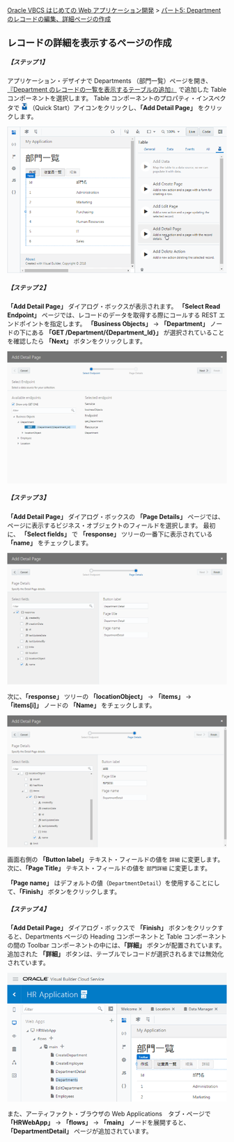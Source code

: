 [Oracle VBCS はじめての Web アプリケーション開発](../../README.md) >
[パート5: Department のレコードの編集、詳細ページの作成](README.md)

## レコードの詳細を表示するページの作成

##### 【ステップ 1】

アプリケーション・デザイナで Departments （部門一覧）ページを開き、[『Department のレコードの一覧を表示するテーブルの追加』](../part3/add_departments_table.md) で追加した Table コンポーネントを選択します。
Table コンポーネントのプロパティ・インスペクタで
<img src="../icons/vbcscp_qs_icon.png" alt="Quick Start アイコン">
（Quick Start）アイコンをクリックし、**「Add Detail Page」** をクリックします。

![Departments ページの Table コンポーネントの Quick Start メニューから「Add Detail Page」をクリック](images/department_table_quickstart2.png)

##### 【ステップ 2】

**「Add Detail Page」** ダイアログ・ボックスが表示されます。
**「Select Read Endpoint」** ページでは、レコードのデータを取得する際にコールする REST エンドポイントを指定します。
**「Business Objects」** → **「Department」** ノードの下にある **「GET /Department/{Department_Id}」** が選択されていることを確認したら **「Next」** ボタンをクリックします。

![「Add Edit Page」ダイアログ・ボックスの「Select Endpoint」ページ](images/add_detail_page_select_ednpoint.png)

##### 【ステップ 3】

**「Add Detail Page」** ダイアログ・ボックスの **「Page Details」** ページでは、ページに表示するビジネス・オブジェクトのフィールドを選択します。
最初に、 **「Select fields」** で **「response」** ツリーの一番下に表示されている **「name」** をチェックします。

![](images/add_detail_page_page_details.png)

次に、**「response」** ツリーの **「locationObject」** → **「items」** → **「items[i]」** ノードの **「Name」** をチェックします。

![](images/add_detail_page_page_details2.png)

画面右側の **「Button label」** テキスト・フィールドの値を `詳細` に変更します。
次に、**「Page Title」** テキスト・フィールドの値を `部門詳細` に変更します。

**「Page name」** はデフォルトの値（`DepartmentDetail`）を使用することにして、**「Finish」** ボタンをクリックします。

##### 【ステップ 4】

**「Add Detail Page」** ダイアログ・ボックスで **「Finish」** ボタンをクリックすると、Departments ページの Heading コンポーネントと Table コンポーネントの間の Toolbar コンポーネントの中には、**「詳細」** ボタンが配置されています。
追加された **「詳細」** ボタンは、テーブルでレコードが選択されるまでは無効化されています。

![](images/department_detail.png)

また、アーティファクト・ブラウザの Web Applications　タブ・ページで **「HRWebApp」** → **「flows」** → **「main」** ノードを展開すると、 **「DepartmentDetail」** ページが追加されています。
